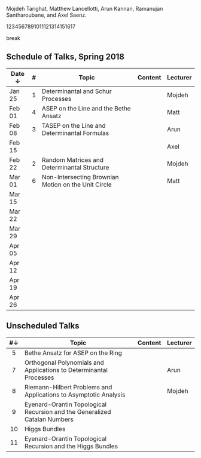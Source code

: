 Mojdeh Tarighat, Matthew Lancellotti, Arun Kannan, Ramanujan Santharoubane, and Axel Saenz.

1234567891011121314151617

break

## Schedule of Talks, Spring 2018

Date ↓ | # | Topic | Content | Lecturer
-------|:-:|-------|---------|---------
Jan 25 | 1 | Determinantal and Schur Processes |  | Mojdeh
Feb 01 | 4 | ASEP on the Line and the Bethe Ansatz |  | Matt
Feb 08 | 3 | TASEP on the Line and Determinantal Formulas |  | Arun
Feb 15 |  |  |  | Axel
Feb 22 | 2 | Random Matrices and Determinantal Structure |  | Mojdeh
Mar 01 | 6 | Non-Intersecting Brownian Motion on the Unit Circle |  | Matt
Mar 15 |  |  |  | 
Mar 22 |  |  |  | 
Mar 29 |  |  |  | 
Apr 05 |  |  |  | 
Apr 12 |  |  |  | 
Apr 19 |  |  |  | 
Apr 26 |  |  |  | 


## Unscheduled Talks

 #↓| Topic | Content | Lecturer
:-:|-------|---------|---------
 5 | Bethe Ansatz for ASEP on the Ring |  | 
 7 | Orthogonal Polynomials and Applications to Determinantal Processes |  | Arun
 8 | Riemann-Hilbert Problems and Applications to Asymptotic Analysis |  | Mojdeh
 9 | Eyenard-Orantin Topological Recursion and the Generalized Catalan Numbers |  | 
10 | Higgs Bundles |  | 
11 | Eyenard-Orantin Topological Recursion and the Higgs Bundles |  | 
